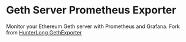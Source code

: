 # Geth Server Prometheus Exporter 
Monitor your Ethereum Geth server with Prometheus and Grafana. Fork from  [HunterLong GethExporter](https://github.com/hunterlong/gethexporter)


